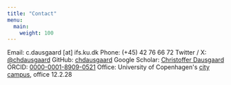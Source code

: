 ```yaml
---
title: "Contact"
menu:
  main:
    weight: 100
---
```


Email: c.dausgaard [at] ifs.ku.dk
Phone: (+45) 42 76 66 72
Twitter / X: [@chdausgaard](https://x.com/chdausgaard)
GitHub: [chdausgaard](https://github.com/chdausgaard)
Google Scholar: [Christoffer Dausgaard](https://scholar.google.com/citations?user=cgRByH8AAAAJ&hl=da)
ORCID: [0000-0001-8909-0521](https://orcid.org/0000-0001-8909-0521)
Office: University of Copenhagen's [city campus](https://www.openstreetmap.org/#map=18/55.687692/12.569185), office 12.2.28